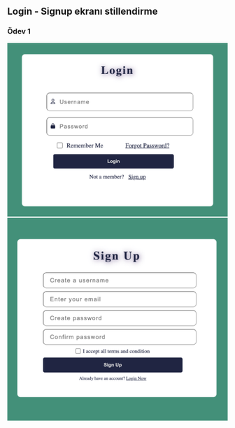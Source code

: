 ## Login - Signup ekranı stillendirme
### Ödev 1
![login ekranı](./login.png)
![signup ekranı](./signup.png)
